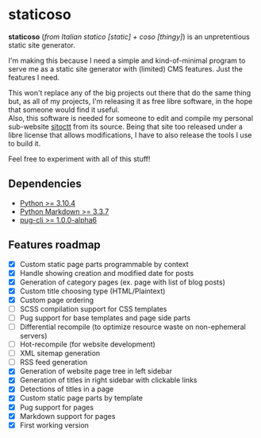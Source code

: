 # staticoso

**staticoso** (_from Italian statico [static] + coso [thingy]_) is an unpretentious static site generator.

I'm making this because I need a simple and kind-of-minimal program to serve me as a static site generator with (limited) CMS features. Just the features I need.

This won't replace any of the big projects out there that do the same thing but, as all of my projects, I'm releasing it as free libre software, in the hope that someone would find it useful.  
Also, this software is needed for someone to edit and compile my personal sub-website [sitoctt](https://octtspacc.gitlab.io/sitoctt) from its source. Being that site too released under a libre license that allows modifications, I have to also release the tools I use to build it.

Feel free to experiment with all of this stuff!

## Dependencies
- [Python >= 3.10.4](https://python.org)
- [Python Markdown >= 3.3.7](https://pypi.org/project/Markdown)
- [pug-cli >= 1.0.0-alpha6](https://npmjs.com/package/pug-cli)

## Features roadmap
- [x] Custom static page parts programmable by context
- [x] Handle showing creation and modified date for posts
- [x] Generation of category pages (ex. page with list of blog posts)
- [x] Custom title choosing type (HTML/Plaintext)
- [x] Custom page ordering
- [ ] SCSS compilation support for CSS templates
- [ ] Pug support for base templates and page side parts
- [ ] Differential recompile (to optimize resource waste on non-ephemeral servers)
- [ ] Hot-recompile (for website development)
- [ ] XML sitemap generation
- [ ] RSS feed generation
- [x] Generation of website page tree in left sidebar
- [x] Generation of titles in right sidebar with clickable links
- [x] Detections of titles in a page
- [x] Custom static page parts by template
- [x] Pug support for pages
- [x] Markdown support for pages
- [x] First working version
